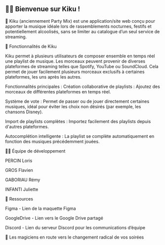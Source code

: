 ## 🙋‍♀️ Bienvenue sur Kiku !


🌈 Kiku (anciennement Party Mix) est une application/site web conçu pour apporter la musique idéale lors de rassemblements nocturnes, festifs et potentiellement alcoolisés, sans se limiter au catalogue d’un seul service de streaming.


🎉 Fonctionnalités de Kiku


Kiku permet à plusieurs utilisateurs de composer ensemble en temps réel une playlist de musique. Les morceaux peuvent provenir de diverses plateformes de streaming telles que Spotify, YouTube ou SoundCloud. Cela permet de jouer facilement plusieurs morceaux exclusifs à certaines plateformes, les uns après les autres.


Fonctionnalités principales :
Création collaborative de playlists : Ajoutez des morceaux de différentes plateformes en temps réel.

Système de vote : Permet de passer ou de jouer directement certaines musiques, idéal pour éviter les choix non désirés (par exemple, les chansons Disney).

Import de playlists complètes : Importez facilement des playlists depuis d'autres plateformes.

Autocomplétion intelligente : La playlist se complète automatiquement en fonction des musiques précédemment jouées.


👩‍💻 Équipe de développement


PERCIN Loris

GROS Flavien

GABORIAU Rémy

INFANTI Juliette


🍿 Ressources

Figma - Lien de la maquette Figma

GoogleDrive - Lien vers le Google Drive partagé

Discord - Lien du serveur Discord pour les communications d’équipe


🧙 Les magiciens en route vers le changement radical de vos soirées

